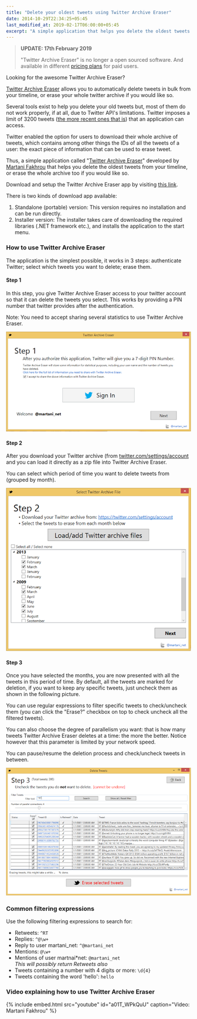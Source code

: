 ```yaml
---
title: "Delete your oldest tweets using Twitter Archive Eraser"
date: 2014-10-29T22:34:25+05:45
last_modified_at: 2019-02-17T06:00:00+05:45
excerpt: "A simple application that helps you delete the oldest tweets from your timeline, or erase the whole archive too if you would like so."
---
```


> **UPDATE: 17th February 2019**
>
> "Twitter Archive Eraser" is no longer a open sourced software. And available in different <a href="https://martani.github.io/Twitter-Archive-Eraser/" rel="nofollow noopener noreferrer">pricing plans</a> for paid users.

Looking for the awesome Twitter Archive Eraser?

<a href="http://martani.github.io/Twitter-Archive-Eraser" rel="nofollow noopener noreferrer">Twitter Archive Eraser</a> allows you to automatically delete tweets in bulk from your timeline, or erase your whole twitter archive if you would like so.

Several tools exist to help you delete your old tweets but, most of them do not work properly, if at all, due to Twitter API's limitations. Twitter imposes a limit of 3200 tweets (<a href="http://dev.twitter.com/basics/things-every-developer-should-know#there-are-pagination-limits" rel="nofollow noopener noreferrer">the more recent ones that is</a>) that an application can access.

Twitter enabled the option for users to download their whole archive of tweets, which contains among other things the IDs of all the tweets of a user: the exact piece of information that can be used to erase tweet.

Thus, a simple application called "<a href="http://martani.github.io/Twitter-Archive-Eraser" rel="nofollow noopener noreferrer">Twitter Archive Eraser</a>" developed by <a href="http://twitter.com/martani_net" rel="nofollow noopener noreferrer">Martani Fakhrou</a> that helps you delete the oldest tweets from your timeline, or erase the whole archive too if you would like so.

Download and setup the Twitter Archive Eraser app by visiting <a href="http://martani.github.io/Twitter-Archive-Eraser" rel="nofollow noopener noreferrer">this link</a>.

There is two kinds of download app available:

1. Standalone (portable) version: This version requires no installation and can be run directly.
2. Installer version: The installer takes care of downloading the required libraries (.NET framework etc.), and installs the application to the start menu.

### How to use Twitter Archive Eraser

The application is the simplest possible, it works in 3 steps: authenticate Twitter; select which tweets you want to delete; erase them.

#### Step 1

In this step, you give Twitter Archive Eraser access to your twitter account so that it can delete the tweets you select. This works by providing a PIN number that twitter provides after the authentication.

Note: You need to accept sharing several statistics to use Twitter Archive Eraser.

![Step 1](/uploads/20141029-twitter-archive-eraser-screenshot-step1.png)

#### Step 2

After you download your Twitter archive (from <a href="http://twitter.com/settings/account" rel="nofollow noopener noreferrer">twitter.com/settings/account</a> and you can load it directly as a zip file into Twitter Archive Eraser.

You can select which period of time you want to delete tweets from (grouped by month).

![Step 2](/uploads/20141029-twitter-archive-eraser-screenshot-step2.png)

#### Step 3

Once you have selected the months, you are now presented with all the tweets in this period of time. By default, all the tweets are marked for deletion, if you want to keep any specific tweets, just uncheck them as shown in the following picture.

You can use regular expressions to filter specific tweets to check/uncheck them (you can click the "Erase?" checkbox on top to check uncheck all the filtered tweets).

You can also choose the degree of parallelism you want: that is how many tweets Twitter Archive Eraser deletes at a time: the more the better. Notice however that this parameter is limited by your network speed.

You can pause/resume the deletion process and check/uncheck tweets in between.

![Step 3](/uploads/20141029-twitter-archive-eraser-screenshot-step3.png)

### Common filtering expressions

Use the following filtering expressions to search for:

- Retweets: `^RT`
- Replies: `^@\w+`
- Reply to user martani_net: `^@martani_net`
- Mentions: `@\w+`
- Mentions of user martnai\*net: `@martani_net` <br />
  _This will possibly return Retweets also_
- Tweets containing a number with 4 digits or more: `\d{4}`
- Tweets containing the word 'hello': `hello`

### Video explaining how to use Twitter Archive Eraser

{% include embed.html src="youtube" id="a01T_WPkQuU" caption="Video: Martani Fakhrou" %}
